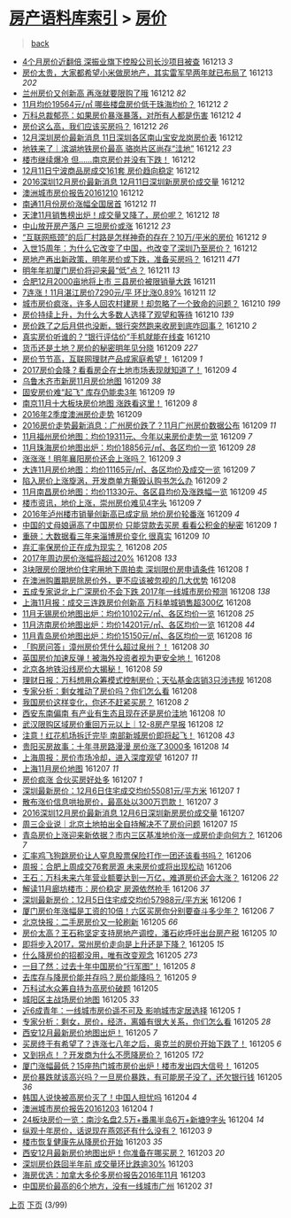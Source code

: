 [房产语料库索引](../../README.md)  > [房价](房价.md)
====
> [back](../README.md)

- [4个月房价近翻倍 深振业旗下控股公司长沙项目被查](http://jkwz.applinzi.com/ittc/6910909479486227461.html#4%E4%B8%AA%E6%9C%88%E6%88%BF%E4%BB%B7%E8%BF%91%E7%BF%BB%E5%80%8D+%E6%B7%B1%E6%8C%AF%E4%B8%9A%E6%97%97%E4%B8%8B%E6%8E%A7%E8%82%A1%E5%85%AC%E5%8F%B8%E9%95%BF%E6%B2%99%E9%A1%B9%E7%9B%AE%E8%A2%AB%E6%9F%A5) 161213 *3* 
- [房价太贵，大家都希望小米做房地产，其实雷军早两年就已布局了](http://jkwz.applinzi.com/ittc/6910903030131459077.html#%E6%88%BF%E4%BB%B7%E5%A4%AA%E8%B4%B5%EF%BC%8C%E5%A4%A7%E5%AE%B6%E9%83%BD%E5%B8%8C%E6%9C%9B%E5%B0%8F%E7%B1%B3%E5%81%9A%E6%88%BF%E5%9C%B0%E4%BA%A7%EF%BC%8C%E5%85%B6%E5%AE%9E%E9%9B%B7%E5%86%9B%E6%97%A9%E4%B8%A4%E5%B9%B4%E5%B0%B1%E5%B7%B2%E5%B8%83%E5%B1%80%E4%BA%86) 161213 *202* 
- [兰州房价又创新高 再涨就要限购了哦](http://jkwz.applinzi.com/ittc/6910793886405755908.html#%E5%85%B0%E5%B7%9E%E6%88%BF%E4%BB%B7%E5%8F%88%E5%88%9B%E6%96%B0%E9%AB%98+%E5%86%8D%E6%B6%A8%E5%B0%B1%E8%A6%81%E9%99%90%E8%B4%AD%E4%BA%86%E5%93%A6) 161212 *82* 
- [11月均价19564元/㎡ 哪些楼盘房价低于珠海均价？](http://jkwz.applinzi.com/ittc/6910790280466138117.html#11%E6%9C%88%E5%9D%87%E4%BB%B719564%E5%85%83%2F%E3%8E%A1+%E5%93%AA%E4%BA%9B%E6%A5%BC%E7%9B%98%E6%88%BF%E4%BB%B7%E4%BD%8E%E4%BA%8E%E7%8F%A0%E6%B5%B7%E5%9D%87%E4%BB%B7%EF%BC%9F) 161212 *2* 
- [万科总裁郁亮：如果房价暴涨暴落，对所有人都是伤害](http://jkwz.applinzi.com/ittc/6910780954401833989.html#%E4%B8%87%E7%A7%91%E6%80%BB%E8%A3%81%E9%83%81%E4%BA%AE%EF%BC%9A%E5%A6%82%E6%9E%9C%E6%88%BF%E4%BB%B7%E6%9A%B4%E6%B6%A8%E6%9A%B4%E8%90%BD%EF%BC%8C%E5%AF%B9%E6%89%80%E6%9C%89%E4%BA%BA%E9%83%BD%E6%98%AF%E4%BC%A4%E5%AE%B3) 161212 *4* 
- [房价这么高，我们应该买房吗？](http://jkwz.applinzi.com/ittc/6910776522847028229.html#%E6%88%BF%E4%BB%B7%E8%BF%99%E4%B9%88%E9%AB%98%EF%BC%8C%E6%88%91%E4%BB%AC%E5%BA%94%E8%AF%A5%E4%B9%B0%E6%88%BF%E5%90%97%EF%BC%9F) 161212 *26* 
- [12月深圳房价最新消息 11日深圳各区南山宝安龙岗房价表](http://jkwz.applinzi.com/ittc/6910769534431921157.html#12%E6%9C%88%E6%B7%B1%E5%9C%B3%E6%88%BF%E4%BB%B7%E6%9C%80%E6%96%B0%E6%B6%88%E6%81%AF+11%E6%97%A5%E6%B7%B1%E5%9C%B3%E5%90%84%E5%8C%BA%E5%8D%97%E5%B1%B1%E5%AE%9D%E5%AE%89%E9%BE%99%E5%B2%97%E6%88%BF%E4%BB%B7%E8%A1%A8) 161212  
- [地铁来了｜滨湖地铁房价最高 骆岗片区尚存“洼地”](http://jkwz.applinzi.com/ittc/6910769912808473604.html#%E5%9C%B0%E9%93%81%E6%9D%A5%E4%BA%86%EF%BD%9C%E6%BB%A8%E6%B9%96%E5%9C%B0%E9%93%81%E6%88%BF%E4%BB%B7%E6%9C%80%E9%AB%98+%E9%AA%86%E5%B2%97%E7%89%87%E5%8C%BA%E5%B0%9A%E5%AD%98%E2%80%9C%E6%B4%BC%E5%9C%B0%E2%80%9D) 161212 *23* 
- [楼市继续爆冷 但……南京房价并没有下跌！](http://jkwz.applinzi.com/ittc/6910768979252872197.html#%E6%A5%BC%E5%B8%82%E7%BB%A7%E7%BB%AD%E7%88%86%E5%86%B7+%E4%BD%86%E2%80%A6%E2%80%A6%E5%8D%97%E4%BA%AC%E6%88%BF%E4%BB%B7%E5%B9%B6%E6%B2%A1%E6%9C%89%E4%B8%8B%E8%B7%8C%EF%BC%81) 161212  
- [12月11日宁波商品房成交161套 房价趋向稳定](http://jkwz.applinzi.com/ittc/6910744105352430597.html#12%E6%9C%8811%E6%97%A5%E5%AE%81%E6%B3%A2%E5%95%86%E5%93%81%E6%88%BF%E6%88%90%E4%BA%A4161%E5%A5%97+%E6%88%BF%E4%BB%B7%E8%B6%8B%E5%90%91%E7%A8%B3%E5%AE%9A) 161212  
- [2016深圳12月房价最新消息 12月11日深圳新房房价成交量](http://jkwz.applinzi.com/ittc/6910716911322399748.html#2016%E6%B7%B1%E5%9C%B312%E6%9C%88%E6%88%BF%E4%BB%B7%E6%9C%80%E6%96%B0%E6%B6%88%E6%81%AF+12%E6%9C%8811%E6%97%A5%E6%B7%B1%E5%9C%B3%E6%96%B0%E6%88%BF%E6%88%BF%E4%BB%B7%E6%88%90%E4%BA%A4%E9%87%8F) 161212  
- [澳洲城市房价报告20161210](http://jkwz.applinzi.com/ittc/6910485833047344133.html#%E6%BE%B3%E6%B4%B2%E5%9F%8E%E5%B8%82%E6%88%BF%E4%BB%B7%E6%8A%A5%E5%91%8A20161210) 161212  
- [南通11月份房价涨幅全国居首](http://jkwz.applinzi.com/ittc/6910679741723313156.html#%E5%8D%97%E9%80%9A11%E6%9C%88%E4%BB%BD%E6%88%BF%E4%BB%B7%E6%B6%A8%E5%B9%85%E5%85%A8%E5%9B%BD%E5%B1%85%E9%A6%96) 161212 *11* 
- [天津11月销售榜出炉！成交量又降了，房价呢？](http://jkwz.applinzi.com/ittc/6910676381678961668.html#%E5%A4%A9%E6%B4%A511%E6%9C%88%E9%94%80%E5%94%AE%E6%A6%9C%E5%87%BA%E7%82%89%EF%BC%81%E6%88%90%E4%BA%A4%E9%87%8F%E5%8F%88%E9%99%8D%E4%BA%86%EF%BC%8C%E6%88%BF%E4%BB%B7%E5%91%A2%EF%BC%9F) 161212 *18* 
- [中山放开房产落户 三坦房价或涨](http://jkwz.applinzi.com/ittc/6910661684149879813.html#%E4%B8%AD%E5%B1%B1%E6%94%BE%E5%BC%80%E6%88%BF%E4%BA%A7%E8%90%BD%E6%88%B7+%E4%B8%89%E5%9D%A6%E6%88%BF%E4%BB%B7%E6%88%96%E6%B6%A8) 161212 *23* 
- [“互联网瓶颈”的后厂村路是怎样神奇的存在？10万/平米的房价](http://jkwz.applinzi.com/ittc/6910101044939195396.html#%E2%80%9C%E4%BA%92%E8%81%94%E7%BD%91%E7%93%B6%E9%A2%88%E2%80%9D%E7%9A%84%E5%90%8E%E5%8E%82%E6%9D%91%E8%B7%AF%E6%98%AF%E6%80%8E%E6%A0%B7%E7%A5%9E%E5%A5%87%E7%9A%84%E5%AD%98%E5%9C%A8%EF%BC%9F10%E4%B8%87%2F%E5%B9%B3%E7%B1%B3%E7%9A%84%E6%88%BF%E4%BB%B7) 161212 *9* 
- [入世15周年：为什么它改变了中国，也改变了深圳乃至房价？](http://jkwz.applinzi.com/ittc/6910524990448731141.html#%E5%85%A5%E4%B8%9615%E5%91%A8%E5%B9%B4%EF%BC%9A%E4%B8%BA%E4%BB%80%E4%B9%88%E5%AE%83%E6%94%B9%E5%8F%98%E4%BA%86%E4%B8%AD%E5%9B%BD%EF%BC%8C%E4%B9%9F%E6%94%B9%E5%8F%98%E4%BA%86%E6%B7%B1%E5%9C%B3%E4%B9%83%E8%87%B3%E6%88%BF%E4%BB%B7%EF%BC%9F) 161212  
- [房地产再出新政策，明年房价或下跌，准备买房吗？](http://jkwz.applinzi.com/ittc/6910460154717144069.html#%E6%88%BF%E5%9C%B0%E4%BA%A7%E5%86%8D%E5%87%BA%E6%96%B0%E6%94%BF%E7%AD%96%EF%BC%8C%E6%98%8E%E5%B9%B4%E6%88%BF%E4%BB%B7%E6%88%96%E4%B8%8B%E8%B7%8C%EF%BC%8C%E5%87%86%E5%A4%87%E4%B9%B0%E6%88%BF%E5%90%97%EF%BC%9F) 161211 *471* 
- [明年年初厦门房价将迎来最“低”点？](http://jkwz.applinzi.com/ittc/6910415274200531972.html#%E6%98%8E%E5%B9%B4%E5%B9%B4%E5%88%9D%E5%8E%A6%E9%97%A8%E6%88%BF%E4%BB%B7%E5%B0%86%E8%BF%8E%E6%9D%A5%E6%9C%80%E2%80%9C%E4%BD%8E%E2%80%9D%E7%82%B9%EF%BC%9F) 161211 *13* 
- [合肥12月2000亩地将上市 三县房价被限销量大跌](http://jkwz.applinzi.com/ittc/6910390168766120965.html#%E5%90%88%E8%82%A512%E6%9C%882000%E4%BA%A9%E5%9C%B0%E5%B0%86%E4%B8%8A%E5%B8%82+%E4%B8%89%E5%8E%BF%E6%88%BF%E4%BB%B7%E8%A2%AB%E9%99%90%E9%94%80%E9%87%8F%E5%A4%A7%E8%B7%8C) 161211  
- [7连涨！11月湛江房价7290元/平 环比涨0.89%](http://jkwz.applinzi.com/ittc/6910382550957949957.html#7%E8%BF%9E%E6%B6%A8%EF%BC%8111%E6%9C%88%E6%B9%9B%E6%B1%9F%E6%88%BF%E4%BB%B77290%E5%85%83%2F%E5%B9%B3+%E7%8E%AF%E6%AF%94%E6%B6%A80.89%25) 161211 *12* 
- [城市房价疯涨，许多人回农村建房！却忽略了一个致命的问题？](http://jkwz.applinzi.com/ittc/6910115583290246148.html#%E5%9F%8E%E5%B8%82%E6%88%BF%E4%BB%B7%E7%96%AF%E6%B6%A8%EF%BC%8C%E8%AE%B8%E5%A4%9A%E4%BA%BA%E5%9B%9E%E5%86%9C%E6%9D%91%E5%BB%BA%E6%88%BF%EF%BC%81%E5%8D%B4%E5%BF%BD%E7%95%A5%E4%BA%86%E4%B8%80%E4%B8%AA%E8%87%B4%E5%91%BD%E7%9A%84%E9%97%AE%E9%A2%98%EF%BC%9F) 161210 *199* 
- [房价持续上升，为什么大多数人选择了观望和等待](http://jkwz.applinzi.com/ittc/6910107618206286853.html#%E6%88%BF%E4%BB%B7%E6%8C%81%E7%BB%AD%E4%B8%8A%E5%8D%87%EF%BC%8C%E4%B8%BA%E4%BB%80%E4%B9%88%E5%A4%A7%E5%A4%9A%E6%95%B0%E4%BA%BA%E9%80%89%E6%8B%A9%E4%BA%86%E8%A7%82%E6%9C%9B%E5%92%8C%E7%AD%89%E5%BE%85) 161210 *139* 
- [房价跌了之后月供也没断，银行突然跑来收房到底咋回事？](http://jkwz.applinzi.com/ittc/6910017806925300740.html#%E6%88%BF%E4%BB%B7%E8%B7%8C%E4%BA%86%E4%B9%8B%E5%90%8E%E6%9C%88%E4%BE%9B%E4%B9%9F%E6%B2%A1%E6%96%AD%EF%BC%8C%E9%93%B6%E8%A1%8C%E7%AA%81%E7%84%B6%E8%B7%91%E6%9D%A5%E6%94%B6%E6%88%BF%E5%88%B0%E5%BA%95%E5%92%8B%E5%9B%9E%E4%BA%8B%EF%BC%9F) 161210 *2* 
- [真实房价听谁的？“银行评估价”手机就能在线查](http://jkwz.applinzi.com/ittc/6909945823881593860.html#%E7%9C%9F%E5%AE%9E%E6%88%BF%E4%BB%B7%E5%90%AC%E8%B0%81%E7%9A%84%EF%BC%9F%E2%80%9C%E9%93%B6%E8%A1%8C%E8%AF%84%E4%BC%B0%E4%BB%B7%E2%80%9D%E6%89%8B%E6%9C%BA%E5%B0%B1%E8%83%BD%E5%9C%A8%E7%BA%BF%E6%9F%A5) 161210  
- [货币还是土地？房价的秘密明年见分晓](http://jkwz.applinzi.com/ittc/6909775653997380613.html#%E8%B4%A7%E5%B8%81%E8%BF%98%E6%98%AF%E5%9C%9F%E5%9C%B0%EF%BC%9F%E6%88%BF%E4%BB%B7%E7%9A%84%E7%A7%98%E5%AF%86%E6%98%8E%E5%B9%B4%E8%A7%81%E5%88%86%E6%99%93) 161209 *227* 
- [房价节节高，互联网理财产品成家庭希望！](http://jkwz.applinzi.com/ittc/6909690527103845380.html#%E6%88%BF%E4%BB%B7%E8%8A%82%E8%8A%82%E9%AB%98%EF%BC%8C%E4%BA%92%E8%81%94%E7%BD%91%E7%90%86%E8%B4%A2%E4%BA%A7%E5%93%81%E6%88%90%E5%AE%B6%E5%BA%AD%E5%B8%8C%E6%9C%9B%EF%BC%81) 161209 *1* 
- [2017房价会降？看看房企在土地市场表现就知道了！](http://jkwz.applinzi.com/ittc/6909659563501814789.html#2017%E6%88%BF%E4%BB%B7%E4%BC%9A%E9%99%8D%EF%BC%9F%E7%9C%8B%E7%9C%8B%E6%88%BF%E4%BC%81%E5%9C%A8%E5%9C%9F%E5%9C%B0%E5%B8%82%E5%9C%BA%E8%A1%A8%E7%8E%B0%E5%B0%B1%E7%9F%A5%E9%81%93%E4%BA%86%EF%BC%81) 161209 *4* 
- [乌鲁木齐市新房11月房价地图](http://jkwz.applinzi.com/ittc/6909660126612292612.html#%E4%B9%8C%E9%B2%81%E6%9C%A8%E9%BD%90%E5%B8%82%E6%96%B0%E6%88%BF11%E6%9C%88%E6%88%BF%E4%BB%B7%E5%9C%B0%E5%9B%BE) 161209 *38* 
- [固安房价难“起飞” 库存仍能卖3年](http://jkwz.applinzi.com/ittc/6909647628668503045.html#%E5%9B%BA%E5%AE%89%E6%88%BF%E4%BB%B7%E9%9A%BE%E2%80%9C%E8%B5%B7%E9%A3%9E%E2%80%9D+%E5%BA%93%E5%AD%98%E4%BB%8D%E8%83%BD%E5%8D%963%E5%B9%B4) 161209 *19* 
- [南京11月十大板块房价地图 涨跌看这里！](http://jkwz.applinzi.com/ittc/6909614834856756229.html#%E5%8D%97%E4%BA%AC11%E6%9C%88%E5%8D%81%E5%A4%A7%E6%9D%BF%E5%9D%97%E6%88%BF%E4%BB%B7%E5%9C%B0%E5%9B%BE+%E6%B6%A8%E8%B7%8C%E7%9C%8B%E8%BF%99%E9%87%8C%EF%BC%81) 161209 *8* 
- [2016年2季度澳洲房价走势](http://jkwz.applinzi.com/ittc/6909592051317736453.html#2016%E5%B9%B42%E5%AD%A3%E5%BA%A6%E6%BE%B3%E6%B4%B2%E6%88%BF%E4%BB%B7%E8%B5%B0%E5%8A%BF) 161209  
- [2016房价走势最新消息：广州房价跌了？11月广州房价数据公布](http://jkwz.applinzi.com/ittc/6909586671678260229.html#2016%E6%88%BF%E4%BB%B7%E8%B5%B0%E5%8A%BF%E6%9C%80%E6%96%B0%E6%B6%88%E6%81%AF%EF%BC%9A%E5%B9%BF%E5%B7%9E%E6%88%BF%E4%BB%B7%E8%B7%8C%E4%BA%86%EF%BC%9F11%E6%9C%88%E5%B9%BF%E5%B7%9E%E6%88%BF%E4%BB%B7%E6%95%B0%E6%8D%AE%E5%85%AC%E5%B8%83) 161209 *11* 
- [11月福州房价地图：均价19311元、今年以来房价走势一览](http://jkwz.applinzi.com/ittc/6909582258737775620.html#11%E6%9C%88%E7%A6%8F%E5%B7%9E%E6%88%BF%E4%BB%B7%E5%9C%B0%E5%9B%BE%EF%BC%9A%E5%9D%87%E4%BB%B719311%E5%85%83%E3%80%81%E4%BB%8A%E5%B9%B4%E4%BB%A5%E6%9D%A5%E6%88%BF%E4%BB%B7%E8%B5%B0%E5%8A%BF%E4%B8%80%E8%A7%88) 161209 *7* 
- [11月珠海房价地图出炉：均价18856元/㎡、各区均价一览](http://jkwz.applinzi.com/ittc/6909580481770554372.html#11%E6%9C%88%E7%8F%A0%E6%B5%B7%E6%88%BF%E4%BB%B7%E5%9C%B0%E5%9B%BE%E5%87%BA%E7%82%89%EF%BC%9A%E5%9D%87%E4%BB%B718856%E5%85%83%2F%E3%8E%A1%E3%80%81%E5%90%84%E5%8C%BA%E5%9D%87%E4%BB%B7%E4%B8%80%E8%A7%88) 161209 *28* 
- [涨涨涨！明年襄阳房价还会上涨吗？](http://jkwz.applinzi.com/ittc/6909579577809978373.html#%E6%B6%A8%E6%B6%A8%E6%B6%A8%EF%BC%81%E6%98%8E%E5%B9%B4%E8%A5%84%E9%98%B3%E6%88%BF%E4%BB%B7%E8%BF%98%E4%BC%9A%E4%B8%8A%E6%B6%A8%E5%90%97%EF%BC%9F) 161209 *3* 
- [大连11月房价地图：均价11165元/㎡、各区均价及成交一览](http://jkwz.applinzi.com/ittc/6909578003352126468.html#%E5%A4%A7%E8%BF%9E11%E6%9C%88%E6%88%BF%E4%BB%B7%E5%9C%B0%E5%9B%BE%EF%BC%9A%E5%9D%87%E4%BB%B711165%E5%85%83%2F%E3%8E%A1%E3%80%81%E5%90%84%E5%8C%BA%E5%9D%87%E4%BB%B7%E5%8F%8A%E6%88%90%E4%BA%A4%E4%B8%80%E8%A7%88) 161209 *7* 
- [陷入房价上涨旋涡，开发商单方撕毁认购书怎么办](http://jkwz.applinzi.com/ittc/6909577641119450116.html#%E9%99%B7%E5%85%A5%E6%88%BF%E4%BB%B7%E4%B8%8A%E6%B6%A8%E6%97%8B%E6%B6%A1%EF%BC%8C%E5%BC%80%E5%8F%91%E5%95%86%E5%8D%95%E6%96%B9%E6%92%95%E6%AF%81%E8%AE%A4%E8%B4%AD%E4%B9%A6%E6%80%8E%E4%B9%88%E5%8A%9E) 161209 *2* 
- [11月南昌房价地图：均价11330元、各区县均价及涨跌幅一览](http://jkwz.applinzi.com/ittc/6909576387517481989.html#11%E6%9C%88%E5%8D%97%E6%98%8C%E6%88%BF%E4%BB%B7%E5%9C%B0%E5%9B%BE%EF%BC%9A%E5%9D%87%E4%BB%B711330%E5%85%83%E3%80%81%E5%90%84%E5%8C%BA%E5%8E%BF%E5%9D%87%E4%BB%B7%E5%8F%8A%E6%B6%A8%E8%B7%8C%E5%B9%85%E4%B8%80%E8%A7%88) 161209 *45* 
- [楼市资讯，地价上涨，崇州房价难见4字头](http://jkwz.applinzi.com/ittc/6909560788011713540.html#%E6%A5%BC%E5%B8%82%E8%B5%84%E8%AE%AF%EF%BC%8C%E5%9C%B0%E4%BB%B7%E4%B8%8A%E6%B6%A8%EF%BC%8C%E5%B4%87%E5%B7%9E%E6%88%BF%E4%BB%B7%E9%9A%BE%E8%A7%814%E5%AD%97%E5%A4%B4) 161209 *7* 
- [2016年泸州楼市销量创新高已成定局 地价房价轮番涨](http://jkwz.applinzi.com/ittc/6909559779881387012.html#2016%E5%B9%B4%E6%B3%B8%E5%B7%9E%E6%A5%BC%E5%B8%82%E9%94%80%E9%87%8F%E5%88%9B%E6%96%B0%E9%AB%98%E5%B7%B2%E6%88%90%E5%AE%9A%E5%B1%80+%E5%9C%B0%E4%BB%B7%E6%88%BF%E4%BB%B7%E8%BD%AE%E7%95%AA%E6%B6%A8) 161209 *4* 
- [中国的丈母娘逼高了中国房价 只能贷款去买房 看看公积金的秘密](http://jkwz.applinzi.com/ittc/6905958083976496132.html#%E4%B8%AD%E5%9B%BD%E7%9A%84%E4%B8%88%E6%AF%8D%E5%A8%98%E9%80%BC%E9%AB%98%E4%BA%86%E4%B8%AD%E5%9B%BD%E6%88%BF%E4%BB%B7+%E5%8F%AA%E8%83%BD%E8%B4%B7%E6%AC%BE%E5%8E%BB%E4%B9%B0%E6%88%BF+%E7%9C%8B%E7%9C%8B%E5%85%AC%E7%A7%AF%E9%87%91%E7%9A%84%E7%A7%98%E5%AF%86) 161209 *1* 
- [重磅：大数据看三年来淄博房价变化 很真实](http://jkwz.applinzi.com/ittc/6909547766199354373.html#%E9%87%8D%E7%A3%85%EF%BC%9A%E5%A4%A7%E6%95%B0%E6%8D%AE%E7%9C%8B%E4%B8%89%E5%B9%B4%E6%9D%A5%E6%B7%84%E5%8D%9A%E6%88%BF%E4%BB%B7%E5%8F%98%E5%8C%96+%E5%BE%88%E7%9C%9F%E5%AE%9E) 161209 *10* 
- [弃汇率保房价正在成为现实？](http://jkwz.applinzi.com/ittc/6909341874828870661.html#%E5%BC%83%E6%B1%87%E7%8E%87%E4%BF%9D%E6%88%BF%E4%BB%B7%E6%AD%A3%E5%9C%A8%E6%88%90%E4%B8%BA%E7%8E%B0%E5%AE%9E%EF%BC%9F) 161208 *205* 
- [2017年周边房价涨幅将超过20%](http://jkwz.applinzi.com/ittc/6909328321799521285.html#2017%E5%B9%B4%E5%91%A8%E8%BE%B9%E6%88%BF%E4%BB%B7%E6%B6%A8%E5%B9%85%E5%B0%86%E8%B6%85%E8%BF%8720%25) 161208 *133* 
- [3块限房价限地价住宅用地下周拍卖 深圳限价房申请条件](http://jkwz.applinzi.com/ittc/6909305168360637445.html#3%E5%9D%97%E9%99%90%E6%88%BF%E4%BB%B7%E9%99%90%E5%9C%B0%E4%BB%B7%E4%BD%8F%E5%AE%85%E7%94%A8%E5%9C%B0%E4%B8%8B%E5%91%A8%E6%8B%8D%E5%8D%96+%E6%B7%B1%E5%9C%B3%E9%99%90%E4%BB%B7%E6%88%BF%E7%94%B3%E8%AF%B7%E6%9D%A1%E4%BB%B6) 161208 *1* 
- [在澳洲购置期房除房价外，更不应该被忽视的几大优势](http://jkwz.applinzi.com/ittc/6909316606277977093.html#%E5%9C%A8%E6%BE%B3%E6%B4%B2%E8%B4%AD%E7%BD%AE%E6%9C%9F%E6%88%BF%E9%99%A4%E6%88%BF%E4%BB%B7%E5%A4%96%EF%BC%8C%E6%9B%B4%E4%B8%8D%E5%BA%94%E8%AF%A5%E8%A2%AB%E5%BF%BD%E8%A7%86%E7%9A%84%E5%87%A0%E5%A4%A7%E4%BC%98%E5%8A%BF) 161208  
- [五成专家说北上广深房价不会下跌 2017年一线城市房价预测](http://jkwz.applinzi.com/ittc/6909315877064672260.html#%E4%BA%94%E6%88%90%E4%B8%93%E5%AE%B6%E8%AF%B4%E5%8C%97%E4%B8%8A%E5%B9%BF%E6%B7%B1%E6%88%BF%E4%BB%B7%E4%B8%8D%E4%BC%9A%E4%B8%8B%E8%B7%8C+2017%E5%B9%B4%E4%B8%80%E7%BA%BF%E5%9F%8E%E5%B8%82%E6%88%BF%E4%BB%B7%E9%A2%84%E6%B5%8B) 161208 *138* 
- [上海11月报：成交三连跌房价创新高 万科单城销售超300亿](http://jkwz.applinzi.com/ittc/6909313537762919429.html#%E4%B8%8A%E6%B5%B711%E6%9C%88%E6%8A%A5%EF%BC%9A%E6%88%90%E4%BA%A4%E4%B8%89%E8%BF%9E%E8%B7%8C%E6%88%BF%E4%BB%B7%E5%88%9B%E6%96%B0%E9%AB%98+%E4%B8%87%E7%A7%91%E5%8D%95%E5%9F%8E%E9%94%80%E5%94%AE%E8%B6%85300%E4%BA%BF) 161208  
- [11月无锡房价地图出炉：均价10102元/㎡、各区均价一览](http://jkwz.applinzi.com/ittc/6909311492565763077.html#11%E6%9C%88%E6%97%A0%E9%94%A1%E6%88%BF%E4%BB%B7%E5%9C%B0%E5%9B%BE%E5%87%BA%E7%82%89%EF%BC%9A%E5%9D%87%E4%BB%B710102%E5%85%83%2F%E3%8E%A1%E3%80%81%E5%90%84%E5%8C%BA%E5%9D%87%E4%BB%B7%E4%B8%80%E8%A7%88) 161208 *25* 
- [11月济南房价地图出炉：均价14201元/㎡、各区均价一览](http://jkwz.applinzi.com/ittc/6909309780572505092.html#11%E6%9C%88%E6%B5%8E%E5%8D%97%E6%88%BF%E4%BB%B7%E5%9C%B0%E5%9B%BE%E5%87%BA%E7%82%89%EF%BC%9A%E5%9D%87%E4%BB%B714201%E5%85%83%2F%E3%8E%A1%E3%80%81%E5%90%84%E5%8C%BA%E5%9D%87%E4%BB%B7%E4%B8%80%E8%A7%88) 161208 *44* 
- [11月青岛房价地图出炉：均价15150元/㎡、各区均价一览](http://jkwz.applinzi.com/ittc/6909309120288392196.html#11%E6%9C%88%E9%9D%92%E5%B2%9B%E6%88%BF%E4%BB%B7%E5%9C%B0%E5%9B%BE%E5%87%BA%E7%82%89%EF%BC%9A%E5%9D%87%E4%BB%B715150%E5%85%83%2F%E3%8E%A1%E3%80%81%E5%90%84%E5%8C%BA%E5%9D%87%E4%BB%B7%E4%B8%80%E8%A7%88) 161208 *16* 
- [「购房问答」漳州房价凭什么超过泉州？！](http://jkwz.applinzi.com/ittc/6909286837352137733.html#%E3%80%8C%E8%B4%AD%E6%88%BF%E9%97%AE%E7%AD%94%E3%80%8D%E6%BC%B3%E5%B7%9E%E6%88%BF%E4%BB%B7%E5%87%AD%E4%BB%80%E4%B9%88%E8%B6%85%E8%BF%87%E6%B3%89%E5%B7%9E%EF%BC%9F%EF%BC%81) 161208 *30* 
- [英国房价加速反弹！被海外投资者视为更安全地！](http://jkwz.applinzi.com/ittc/6909253566534779908.html#%E8%8B%B1%E5%9B%BD%E6%88%BF%E4%BB%B7%E5%8A%A0%E9%80%9F%E5%8F%8D%E5%BC%B9%EF%BC%81%E8%A2%AB%E6%B5%B7%E5%A4%96%E6%8A%95%E8%B5%84%E8%80%85%E8%A7%86%E4%B8%BA%E6%9B%B4%E5%AE%89%E5%85%A8%E5%9C%B0%EF%BC%81) 161208  
- [北京各地铁沿线房价大揭秘！](http://jkwz.applinzi.com/ittc/6909252831256511492.html#%E5%8C%97%E4%BA%AC%E5%90%84%E5%9C%B0%E9%93%81%E6%B2%BF%E7%BA%BF%E6%88%BF%E4%BB%B7%E5%A4%A7%E6%8F%AD%E7%A7%98%EF%BC%81) 161208 *59* 
- [理财日报：万科想用众筹模式控制房价；天弘基金店销3只涉违规](http://jkwz.applinzi.com/ittc/6909247357891118085.html#%E7%90%86%E8%B4%A2%E6%97%A5%E6%8A%A5%EF%BC%9A%E4%B8%87%E7%A7%91%E6%83%B3%E7%94%A8%E4%BC%97%E7%AD%B9%E6%A8%A1%E5%BC%8F%E6%8E%A7%E5%88%B6%E6%88%BF%E4%BB%B7%EF%BC%9B%E5%A4%A9%E5%BC%98%E5%9F%BA%E9%87%91%E5%BA%97%E9%94%803%E5%8F%AA%E6%B6%89%E8%BF%9D%E8%A7%84) 161208  
- [专家分析：剩女推动了房价吗？你们怎么看](http://jkwz.applinzi.com/ittc/6909220495735391236.html#%E4%B8%93%E5%AE%B6%E5%88%86%E6%9E%90%EF%BC%9A%E5%89%A9%E5%A5%B3%E6%8E%A8%E5%8A%A8%E4%BA%86%E6%88%BF%E4%BB%B7%E5%90%97%EF%BC%9F%E4%BD%A0%E4%BB%AC%E6%80%8E%E4%B9%88%E7%9C%8B) 161208  
- [我国房价这样变化，你还不赶紧买房？](http://jkwz.applinzi.com/ittc/6909203685472470021.html#%E6%88%91%E5%9B%BD%E6%88%BF%E4%BB%B7%E8%BF%99%E6%A0%B7%E5%8F%98%E5%8C%96%EF%BC%8C%E4%BD%A0%E8%BF%98%E4%B8%8D%E8%B5%B6%E7%B4%A7%E4%B9%B0%E6%88%BF%EF%BC%9F) 161208 *2* 
- [西安东南偏南 有产业有生态且现在还是房价洼地](http://jkwz.applinzi.com/ittc/6909175626274964484.html#%E8%A5%BF%E5%AE%89%E4%B8%9C%E5%8D%97%E5%81%8F%E5%8D%97+%E6%9C%89%E4%BA%A7%E4%B8%9A%E6%9C%89%E7%94%9F%E6%80%81%E4%B8%94%E7%8E%B0%E5%9C%A8%E8%BF%98%E6%98%AF%E6%88%BF%E4%BB%B7%E6%B4%BC%E5%9C%B0) 161208 *10* 
- [武汉限购区域房价重回万元以上｜12-8房产早报](http://jkwz.applinzi.com/ittc/6909172780829770757.html#%E6%AD%A6%E6%B1%89%E9%99%90%E8%B4%AD%E5%8C%BA%E5%9F%9F%E6%88%BF%E4%BB%B7%E9%87%8D%E5%9B%9E%E4%B8%87%E5%85%83%E4%BB%A5%E4%B8%8A%EF%BD%9C12-8%E6%88%BF%E4%BA%A7%E6%97%A9%E6%8A%A5) 161208 *12* 
- [注意！红花机场拆迁完毕 南部新城房价即将起飞！](http://jkwz.applinzi.com/ittc/6909158898304287748.html#%E6%B3%A8%E6%84%8F%EF%BC%81%E7%BA%A2%E8%8A%B1%E6%9C%BA%E5%9C%BA%E6%8B%86%E8%BF%81%E5%AE%8C%E6%AF%95+%E5%8D%97%E9%83%A8%E6%96%B0%E5%9F%8E%E6%88%BF%E4%BB%B7%E5%8D%B3%E5%B0%86%E8%B5%B7%E9%A3%9E%EF%BC%81) 161208 *43* 
- [贵阳买房故事：十年寻房路漫漫 房价涨了3000多](http://jkwz.applinzi.com/ittc/6909045169864573956.html#%E8%B4%B5%E9%98%B3%E4%B9%B0%E6%88%BF%E6%95%85%E4%BA%8B%EF%BC%9A%E5%8D%81%E5%B9%B4%E5%AF%BB%E6%88%BF%E8%B7%AF%E6%BC%AB%E6%BC%AB+%E6%88%BF%E4%BB%B7%E6%B6%A8%E4%BA%863000%E5%A4%9A) 161208 *14* 
- [上海周报：房价市场冷却，进入深度观望](http://jkwz.applinzi.com/ittc/6908948012083971076.html#%E4%B8%8A%E6%B5%B7%E5%91%A8%E6%8A%A5%EF%BC%9A%E6%88%BF%E4%BB%B7%E5%B8%82%E5%9C%BA%E5%86%B7%E5%8D%B4%EF%BC%8C%E8%BF%9B%E5%85%A5%E6%B7%B1%E5%BA%A6%E8%A7%82%E6%9C%9B) 161207 *11* 
- [上海11月房价地图](http://jkwz.applinzi.com/ittc/6908945099311809541.html#%E4%B8%8A%E6%B5%B711%E6%9C%88%E6%88%BF%E4%BB%B7%E5%9C%B0%E5%9B%BE) 161207 *11* 
- [房价疯涨 合伙买房好处多](http://jkwz.applinzi.com/ittc/6908944335361278980.html#%E6%88%BF%E4%BB%B7%E7%96%AF%E6%B6%A8+%E5%90%88%E4%BC%99%E4%B9%B0%E6%88%BF%E5%A5%BD%E5%A4%84%E5%A4%9A) 161207 *1* 
- [深圳最新房价：12月6日住宅成交均价55081元/平方米](http://jkwz.applinzi.com/ittc/6908816205929776132.html#%E6%B7%B1%E5%9C%B3%E6%9C%80%E6%96%B0%E6%88%BF%E4%BB%B7%EF%BC%9A12%E6%9C%886%E6%97%A5%E4%BD%8F%E5%AE%85%E6%88%90%E4%BA%A4%E5%9D%87%E4%BB%B755081%E5%85%83%2F%E5%B9%B3%E6%96%B9%E7%B1%B3) 161207 *1* 
- [散布涨价信息哄抬房价，最高处以300万罚款！](http://jkwz.applinzi.com/ittc/6908803529195389956.html#%E6%95%A3%E5%B8%83%E6%B6%A8%E4%BB%B7%E4%BF%A1%E6%81%AF%E5%93%84%E6%8A%AC%E6%88%BF%E4%BB%B7%EF%BC%8C%E6%9C%80%E9%AB%98%E5%A4%84%E4%BB%A5300%E4%B8%87%E7%BD%9A%E6%AC%BE%EF%BC%81) 161207 *3* 
- [2016深圳12月房价最新消息 12月6日深圳新房房价成交量](http://jkwz.applinzi.com/ittc/6908799030716269572.html#2016%E6%B7%B1%E5%9C%B312%E6%9C%88%E6%88%BF%E4%BB%B7%E6%9C%80%E6%96%B0%E6%B6%88%E6%81%AF+12%E6%9C%886%E6%97%A5%E6%B7%B1%E5%9C%B3%E6%96%B0%E6%88%BF%E6%88%BF%E4%BB%B7%E6%88%90%E4%BA%A4%E9%87%8F) 161207  
- [周三企业说｜北京土地拍出全自持解决不了房价问题](http://jkwz.applinzi.com/ittc/6908793901829063684.html#%E5%91%A8%E4%B8%89%E4%BC%81%E4%B8%9A%E8%AF%B4%EF%BD%9C%E5%8C%97%E4%BA%AC%E5%9C%9F%E5%9C%B0%E6%8B%8D%E5%87%BA%E5%85%A8%E8%87%AA%E6%8C%81%E8%A7%A3%E5%86%B3%E4%B8%8D%E4%BA%86%E6%88%BF%E4%BB%B7%E9%97%AE%E9%A2%98) 161207 *15* 
- [青岛房价上涨迎来新依据？市内三区基准地价涨一成房价走向何方？](http://jkwz.applinzi.com/ittc/6908630902350808068.html#%E9%9D%92%E5%B2%9B%E6%88%BF%E4%BB%B7%E4%B8%8A%E6%B6%A8%E8%BF%8E%E6%9D%A5%E6%96%B0%E4%BE%9D%E6%8D%AE%EF%BC%9F%E5%B8%82%E5%86%85%E4%B8%89%E5%8C%BA%E5%9F%BA%E5%87%86%E5%9C%B0%E4%BB%B7%E6%B6%A8%E4%B8%80%E6%88%90%E6%88%BF%E4%BB%B7%E8%B5%B0%E5%90%91%E4%BD%95%E6%96%B9%EF%BC%9F) 161206 *7* 
- [汇率鸡飞狗跳房价让人窒息股票保险打作一团还该看书吗？](http://jkwz.applinzi.com/ittc/6908605118730994692.html#%E6%B1%87%E7%8E%87%E9%B8%A1%E9%A3%9E%E7%8B%97%E8%B7%B3%E6%88%BF%E4%BB%B7%E8%AE%A9%E4%BA%BA%E7%AA%92%E6%81%AF%E8%82%A1%E7%A5%A8%E4%BF%9D%E9%99%A9%E6%89%93%E4%BD%9C%E4%B8%80%E5%9B%A2%E8%BF%98%E8%AF%A5%E7%9C%8B%E4%B9%A6%E5%90%97%EF%BC%9F) 161206  
- [周报：合肥上周成交76套房源 未来房价或将出现松动](http://jkwz.applinzi.com/ittc/6908554550629106692.html#%E5%91%A8%E6%8A%A5%EF%BC%9A%E5%90%88%E8%82%A5%E4%B8%8A%E5%91%A8%E6%88%90%E4%BA%A476%E5%A5%97%E6%88%BF%E6%BA%90+%E6%9C%AA%E6%9D%A5%E6%88%BF%E4%BB%B7%E6%88%96%E5%B0%86%E5%87%BA%E7%8E%B0%E6%9D%BE%E5%8A%A8) 161206  
- [王石：万科未来六年营业额要达到一万亿，难道房价还会大涨？](http://jkwz.applinzi.com/ittc/6908488153001624580.html#%E7%8E%8B%E7%9F%B3%EF%BC%9A%E4%B8%87%E7%A7%91%E6%9C%AA%E6%9D%A5%E5%85%AD%E5%B9%B4%E8%90%A5%E4%B8%9A%E9%A2%9D%E8%A6%81%E8%BE%BE%E5%88%B0%E4%B8%80%E4%B8%87%E4%BA%BF%EF%BC%8C%E9%9A%BE%E9%81%93%E6%88%BF%E4%BB%B7%E8%BF%98%E4%BC%9A%E5%A4%A7%E6%B6%A8%EF%BC%9F) 161206 *22* 
- [解读11月廊坊楼市：房价稳定 房源依然抢手](http://jkwz.applinzi.com/ittc/6908462999303357444.html#%E8%A7%A3%E8%AF%BB11%E6%9C%88%E5%BB%8A%E5%9D%8A%E6%A5%BC%E5%B8%82%EF%BC%9A%E6%88%BF%E4%BB%B7%E7%A8%B3%E5%AE%9A+%E6%88%BF%E6%BA%90%E4%BE%9D%E7%84%B6%E6%8A%A2%E6%89%8B) 161206 *37* 
- [深圳最新房价：12月5日住宅成交均价57988元/平方米](http://jkwz.applinzi.com/ittc/6908435044833428485.html#%E6%B7%B1%E5%9C%B3%E6%9C%80%E6%96%B0%E6%88%BF%E4%BB%B7%EF%BC%9A12%E6%9C%885%E6%97%A5%E4%BD%8F%E5%AE%85%E6%88%90%E4%BA%A4%E5%9D%87%E4%BB%B757988%E5%85%83%2F%E5%B9%B3%E6%96%B9%E7%B1%B3) 161206 *1* 
- [厦门房价年涨幅是工资的10倍！六区买房你分别要奋斗多少年？](http://jkwz.applinzi.com/ittc/6908434568373076997.html#%E5%8E%A6%E9%97%A8%E6%88%BF%E4%BB%B7%E5%B9%B4%E6%B6%A8%E5%B9%85%E6%98%AF%E5%B7%A5%E8%B5%84%E7%9A%8410%E5%80%8D%EF%BC%81%E5%85%AD%E5%8C%BA%E4%B9%B0%E6%88%BF%E4%BD%A0%E5%88%86%E5%88%AB%E8%A6%81%E5%A5%8B%E6%96%97%E5%A4%9A%E5%B0%91%E5%B9%B4%EF%BC%9F) 161206 *7* 
- [北京快报：二手房房价又一轮刷新](http://jkwz.applinzi.com/ittc/6908267629533201412.html#%E5%8C%97%E4%BA%AC%E5%BF%AB%E6%8A%A5%EF%BC%9A%E4%BA%8C%E6%89%8B%E6%88%BF%E6%88%BF%E4%BB%B7%E5%8F%88%E4%B8%80%E8%BD%AE%E5%88%B7%E6%96%B0) 161205 *66* 
- [房价太高？王石称坚定支持房地产调控，潘石屹呼吁出台房产税](http://jkwz.applinzi.com/ittc/6908240502402319365.html#%E6%88%BF%E4%BB%B7%E5%A4%AA%E9%AB%98%EF%BC%9F%E7%8E%8B%E7%9F%B3%E7%A7%B0%E5%9D%9A%E5%AE%9A%E6%94%AF%E6%8C%81%E6%88%BF%E5%9C%B0%E4%BA%A7%E8%B0%83%E6%8E%A7%EF%BC%8C%E6%BD%98%E7%9F%B3%E5%B1%B9%E5%91%BC%E5%90%81%E5%87%BA%E5%8F%B0%E6%88%BF%E4%BA%A7%E7%A8%8E) 161205 *10* 
- [即将步入2017，常州房价走向是上升还是下降？](http://jkwz.applinzi.com/ittc/6908227608289739781.html#%E5%8D%B3%E5%B0%86%E6%AD%A5%E5%85%A52017%EF%BC%8C%E5%B8%B8%E5%B7%9E%E6%88%BF%E4%BB%B7%E8%B5%B0%E5%90%91%E6%98%AF%E4%B8%8A%E5%8D%87%E8%BF%98%E6%98%AF%E4%B8%8B%E9%99%8D%EF%BC%9F) 161205 *15* 
- [什么降房价的招都没用，唯有改变观念](http://jkwz.applinzi.com/ittc/6908220079962850309.html#%E4%BB%80%E4%B9%88%E9%99%8D%E6%88%BF%E4%BB%B7%E7%9A%84%E6%8B%9B%E9%83%BD%E6%B2%A1%E7%94%A8%EF%BC%8C%E5%94%AF%E6%9C%89%E6%94%B9%E5%8F%98%E8%A7%82%E5%BF%B5) 161205 *273* 
- [一目了然：过去十年中国房价“行军图”！](http://jkwz.applinzi.com/ittc/6908192058740573189.html#%E4%B8%80%E7%9B%AE%E4%BA%86%E7%84%B6%EF%BC%9A%E8%BF%87%E5%8E%BB%E5%8D%81%E5%B9%B4%E4%B8%AD%E5%9B%BD%E6%88%BF%E4%BB%B7%E2%80%9C%E8%A1%8C%E5%86%9B%E5%9B%BE%E2%80%9D%EF%BC%81) 161205 *8* 
- [去库存与降房价能并存吗？房价能降吗？](http://jkwz.applinzi.com/ittc/6908183546664846340.html#%E5%8E%BB%E5%BA%93%E5%AD%98%E4%B8%8E%E9%99%8D%E6%88%BF%E4%BB%B7%E8%83%BD%E5%B9%B6%E5%AD%98%E5%90%97%EF%BC%9F%E6%88%BF%E4%BB%B7%E8%83%BD%E9%99%8D%E5%90%97%EF%BC%9F) 161205 *9* 
- [万科试水众筹自持为高房价破题](http://jkwz.applinzi.com/ittc/6908171499843617796.html#%E4%B8%87%E7%A7%91%E8%AF%95%E6%B0%B4%E4%BC%97%E7%AD%B9%E8%87%AA%E6%8C%81%E4%B8%BA%E9%AB%98%E6%88%BF%E4%BB%B7%E7%A0%B4%E9%A2%98) 161205  
- [城阳区主战场房价地图](http://jkwz.applinzi.com/ittc/6908169624670962693.html#%E5%9F%8E%E9%98%B3%E5%8C%BA%E4%B8%BB%E6%88%98%E5%9C%BA%E6%88%BF%E4%BB%B7%E5%9C%B0%E5%9B%BE) 161205 *33* 
- [近6成青年：一线城市房价遥不可及 影响城市定居选择](http://jkwz.applinzi.com/ittc/6908169356084511749.html#%E8%BF%916%E6%88%90%E9%9D%92%E5%B9%B4%EF%BC%9A%E4%B8%80%E7%BA%BF%E5%9F%8E%E5%B8%82%E6%88%BF%E4%BB%B7%E9%81%A5%E4%B8%8D%E5%8F%AF%E5%8F%8A+%E5%BD%B1%E5%93%8D%E5%9F%8E%E5%B8%82%E5%AE%9A%E5%B1%85%E9%80%89%E6%8B%A9) 161205 *1* 
- [专家分析：剩女，房价，经济，离婚有很大关系，你们怎么看](http://jkwz.applinzi.com/ittc/6908150456152228868.html#%E4%B8%93%E5%AE%B6%E5%88%86%E6%9E%90%EF%BC%9A%E5%89%A9%E5%A5%B3%EF%BC%8C%E6%88%BF%E4%BB%B7%EF%BC%8C%E7%BB%8F%E6%B5%8E%EF%BC%8C%E7%A6%BB%E5%A9%9A%E6%9C%89%E5%BE%88%E5%A4%A7%E5%85%B3%E7%B3%BB%EF%BC%8C%E4%BD%A0%E4%BB%AC%E6%80%8E%E4%B9%88%E7%9C%8B) 161205 *28* 
- [西安12月最新房价地图出炉！](http://jkwz.applinzi.com/ittc/6908135543505683460.html#%E8%A5%BF%E5%AE%8912%E6%9C%88%E6%9C%80%E6%96%B0%E6%88%BF%E4%BB%B7%E5%9C%B0%E5%9B%BE%E5%87%BA%E7%82%89%EF%BC%81) 161205 *7* 
- [买房终于有希望了？连涨七八年之后，奥克兰的房价开始下跌了！](http://jkwz.applinzi.com/ittc/6908131645529261060.html#%E4%B9%B0%E6%88%BF%E7%BB%88%E4%BA%8E%E6%9C%89%E5%B8%8C%E6%9C%9B%E4%BA%86%EF%BC%9F%E8%BF%9E%E6%B6%A8%E4%B8%83%E5%85%AB%E5%B9%B4%E4%B9%8B%E5%90%8E%EF%BC%8C%E5%A5%A5%E5%85%8B%E5%85%B0%E7%9A%84%E6%88%BF%E4%BB%B7%E5%BC%80%E5%A7%8B%E4%B8%8B%E8%B7%8C%E4%BA%86%EF%BC%81) 161205 *6* 
- [又到拐点！？开发商为什么不愿降房价？](http://jkwz.applinzi.com/ittc/6908094917393269765.html#%E5%8F%88%E5%88%B0%E6%8B%90%E7%82%B9%EF%BC%81%EF%BC%9F%E5%BC%80%E5%8F%91%E5%95%86%E4%B8%BA%E4%BB%80%E4%B9%88%E4%B8%8D%E6%84%BF%E9%99%8D%E6%88%BF%E4%BB%B7%EF%BC%9F) 161205 *172* 
- [厦门涨幅最低？15座热门城市房价出炉！楼市发出四大信号！](http://jkwz.applinzi.com/ittc/6908062254846444549.html#%E5%8E%A6%E9%97%A8%E6%B6%A8%E5%B9%85%E6%9C%80%E4%BD%8E%EF%BC%9F15%E5%BA%A7%E7%83%AD%E9%97%A8%E5%9F%8E%E5%B8%82%E6%88%BF%E4%BB%B7%E5%87%BA%E7%82%89%EF%BC%81%E6%A5%BC%E5%B8%82%E5%8F%91%E5%87%BA%E5%9B%9B%E5%A4%A7%E4%BF%A1%E5%8F%B7%EF%BC%81) 161205  
- [房价暴跌就该高兴吗？一旦房价暴跌，有可能房子没了，还欠银行钱](http://jkwz.applinzi.com/ittc/6908058643848496132.html#%E6%88%BF%E4%BB%B7%E6%9A%B4%E8%B7%8C%E5%B0%B1%E8%AF%A5%E9%AB%98%E5%85%B4%E5%90%97%EF%BC%9F%E4%B8%80%E6%97%A6%E6%88%BF%E4%BB%B7%E6%9A%B4%E8%B7%8C%EF%BC%8C%E6%9C%89%E5%8F%AF%E8%83%BD%E6%88%BF%E5%AD%90%E6%B2%A1%E4%BA%86%EF%BC%8C%E8%BF%98%E6%AC%A0%E9%93%B6%E8%A1%8C%E9%92%B1) 161205 *36* 
- [韩国人说快被高房价灭了！中国人担忧吗](http://jkwz.applinzi.com/ittc/6907862099245401092.html#%E9%9F%A9%E5%9B%BD%E4%BA%BA%E8%AF%B4%E5%BF%AB%E8%A2%AB%E9%AB%98%E6%88%BF%E4%BB%B7%E7%81%AD%E4%BA%86%EF%BC%81%E4%B8%AD%E5%9B%BD%E4%BA%BA%E6%8B%85%E5%BF%A7%E5%90%97) 161204 *4* 
- [澳洲城市房价报告20161203](http://jkwz.applinzi.com/ittc/6907830273701315589.html#%E6%BE%B3%E6%B4%B2%E5%9F%8E%E5%B8%82%E6%88%BF%E4%BB%B7%E6%8A%A5%E5%91%8A20161203) 161204 *1* 
- [24板块房价一览：南沙名盘2.5万+番禺半岛6万+新塘9字头](http://jkwz.applinzi.com/ittc/6907777183866422276.html#24%E6%9D%BF%E5%9D%97%E6%88%BF%E4%BB%B7%E4%B8%80%E8%A7%88%EF%BC%9A%E5%8D%97%E6%B2%99%E5%90%8D%E7%9B%982.5%E4%B8%87%2B%E7%95%AA%E7%A6%BA%E5%8D%8A%E5%B2%9B6%E4%B8%87%2B%E6%96%B0%E5%A1%989%E5%AD%97%E5%A4%B4) 161204 *14* 
- [纵观十年房价，话说现在燕郊还有什么没有？](http://jkwz.applinzi.com/ittc/6907403444549059588.html#%E7%BA%B5%E8%A7%82%E5%8D%81%E5%B9%B4%E6%88%BF%E4%BB%B7%EF%BC%8C%E8%AF%9D%E8%AF%B4%E7%8E%B0%E5%9C%A8%E7%87%95%E9%83%8A%E8%BF%98%E6%9C%89%E4%BB%80%E4%B9%88%E6%B2%A1%E6%9C%89%EF%BC%9F) 161203 *9* 
- [楼市恢复健康先从降房价开始](http://jkwz.applinzi.com/ittc/6907384370733515781.html#%E6%A5%BC%E5%B8%82%E6%81%A2%E5%A4%8D%E5%81%A5%E5%BA%B7%E5%85%88%E4%BB%8E%E9%99%8D%E6%88%BF%E4%BB%B7%E5%BC%80%E5%A7%8B) 161203 *35* 
- [西安12月最新房价地图出炉！你准备在哪买房？](http://jkwz.applinzi.com/ittc/6907357233259480068.html#%E8%A5%BF%E5%AE%8912%E6%9C%88%E6%9C%80%E6%96%B0%E6%88%BF%E4%BB%B7%E5%9C%B0%E5%9B%BE%E5%87%BA%E7%82%89%EF%BC%81%E4%BD%A0%E5%87%86%E5%A4%87%E5%9C%A8%E5%93%AA%E4%B9%B0%E6%88%BF%EF%BC%9F) 161203 *20* 
- [深圳房价跌回半年前 成交量环比跌逾30%](http://jkwz.applinzi.com/ittc/6907329300285359109.html#%E6%B7%B1%E5%9C%B3%E6%88%BF%E4%BB%B7%E8%B7%8C%E5%9B%9E%E5%8D%8A%E5%B9%B4%E5%89%8D+%E6%88%90%E4%BA%A4%E9%87%8F%E7%8E%AF%E6%AF%94%E8%B7%8C%E9%80%BE30%25) 161203  
- [海房优选：加拿大多伦多房价报告2016年11月](http://jkwz.applinzi.com/ittc/6907260705400423428.html#%E6%B5%B7%E6%88%BF%E4%BC%98%E9%80%89%EF%BC%9A%E5%8A%A0%E6%8B%BF%E5%A4%A7%E5%A4%9A%E4%BC%A6%E5%A4%9A%E6%88%BF%E4%BB%B7%E6%8A%A5%E5%91%8A2016%E5%B9%B411%E6%9C%88) 161203  
- [中国房价最高的6个地方，没有一线城市广州](http://jkwz.applinzi.com/ittc/6907147591690486788.html#%E4%B8%AD%E5%9B%BD%E6%88%BF%E4%BB%B7%E6%9C%80%E9%AB%98%E7%9A%846%E4%B8%AA%E5%9C%B0%E6%96%B9%EF%BC%8C%E6%B2%A1%E6%9C%89%E4%B8%80%E7%BA%BF%E5%9F%8E%E5%B8%82%E5%B9%BF%E5%B7%9E) 161202 *31* 


 [上页](房价4.md) [下页](房价2.md)          (3/99)